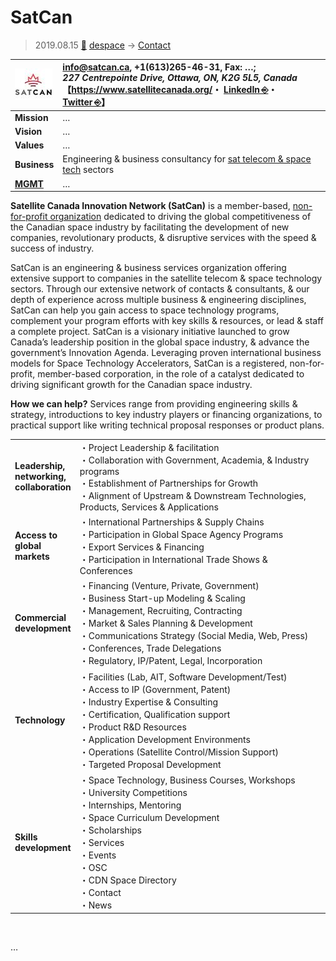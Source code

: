 # SatCan
> 2019.08.15 [🚀](../../index/index.md) [despace](../index.md) → [Contact](../contact.md)

|[![](../f/con/s/satcan_logo1_thumb.jpg)](../f/con/s/satcan_logo1.png)|<info@satcan.ca>, +1(613)265-46-31, Fax: …;<br> *227 Centrepointe Drive, Ottawa, ON, K2G 5L5, Canada*<br> 【<https://www.satellitecanada.org/>・ [LinkedIn ⎆](https://www.linkedin.com/company/satellite-canada-innovation-network/)・ [Twitter ⎆](https://twitter.com/SatelliteCanada)】|
|:--|:--|
|**Mission**|…|
|**Vision**|…|
|**Values**|…|
|**Business**|Engineering & business consultancy for [sat telecom & space tech](../sc.md) sectors|
|**[MGMT](../mgmt.md)**|…|

**Satellite Canada Innovation Network (SatCan)** is a member-based, [non-for-profit organization](../nonprof_org.md) dedicated to driving the global competitiveness of the Canadian space industry by facilitating the development of new companies, revolutionary products, & disruptive services with the speed & success of industry.

SatCan is an engineering & business services organization offering extensive support to companies in the satellite telecom & space technology sectors. Through our extensive network of contacts & consultants, & our depth of experience across multiple business & engineering disciplines, SatCan can help you gain access to space technology programs, complement your program efforts with key skills & resources, or lead & staff a complete project. SatCan is a visionary initiative launched to grow Canada’s leadership position in the global space industry, & advance the government’s Innovation Agenda. Leveraging proven international business models for Space Technology Accelerators, SatCan is a registered, non-for-profit, member-based corporation, in the role of a catalyst dedicated to driving significant growth for the Canadian space industry.

**How we can help?** Services range from providing engineering skills & strategy, introductions to key industry players or financing organizations, to practical support like writing technical proposal responses or product plans.

| | |
|:--|:--|
|**Leadership,<br> networking,<br> collaboration**|・Project Leadership & facilitation<br> ・Collaboration with Government, Academia, & Industry programs<br> ・Establishment of Partnerships for Growth<br> ・Alignment of Upstream & Downstream Technologies, Products, Services & Applications|
|**Access to<br> global<br> markets**|・International Partnerships & Supply Chains<br> ・Participation in Global Space Agency Programs<br> ・Export Services & Financing<br> ・Participation in International Trade Shows & Conferences|
|**Commercial<br> development**|・Financing (Venture, Private, Government)<br> ・Business Start-up Modeling & Scaling<br> ・Management, Recruiting, Contracting<br> ・Market & Sales Planning & Development<br> ・Communications Strategy (Social Media, Web, Press)<br> ・Conferences, Trade Delegations<br> ・Regulatory, IP/Patent, Legal, Incorporation|
|**Technology**|・Facilities (Lab, AIT, Software Development/Test)<br> ・Access to IP (Government, Patent)<br> ・Industry Expertise & Consulting<br> ・Certification, Qualification support<br> ・Product R&D Resources<br> ・Application Development Environments<br> ・Operations (Satellite Control/Mission Support)<br> ・Targeted Proposal Development|
|**Skills<br> development**|・Space Technology, Business Courses, Workshops<br> ・University Competitions<br> ・Internships, Mentoring<br> ・Space Curriculum Development<br> ・Scholarships<br> ・Services<br> ・Events<br> ・OSC<br> ・CDN Space Directory<br> ・Contact<br> ・News|


<p style="page-break-after:always"> </p>

…
